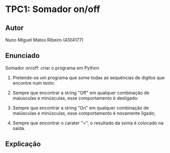# TPC1: Somador on/off

## Autor
Nuno Miguel Matos Ribeiro (A104177)

## Enunciado 
Somador on/off: criar o programa em Python

1. Pretende-se um programa que some todas as sequências de digitos que encontre num texto:

2. Sempre que encontrar a string "Off" em qualquer combinação de maiusculas e minúsculas, esse comportamento é desligado:

3. Sempre que encontrar a string "On" em qualquer combinação de maiúsculas e minúsculas, esse comportamento é novamente ligado;

4. Sempre que encontrar o carater "=", o resultado da soma é colocado na saida.

## Explicação